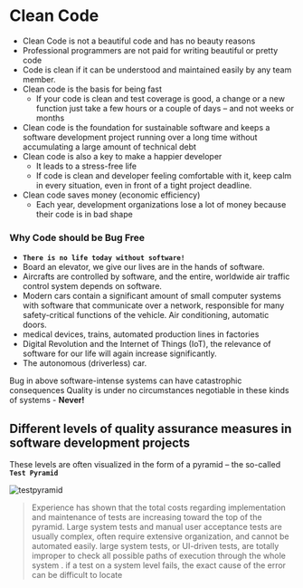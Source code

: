# Clean Code
- Clean Code is not  a beautiful code and has no beauty reasons
- Professional programmers are not paid for writing beautiful or pretty
code
- Code is clean if it can be understood and maintained easily by any team member.
- Clean code is the basis for being fast
	- If your code is clean and test coverage is good, a change or a new
function just take a few hours or a couple of days – and not weeks or months
- Clean code is the foundation for sustainable software and keeps a software development project running over a long time without accumulating a large amount of technical debt
- Clean code is also a key to make a happier developer
	- It leads to a stress-free life
	- If code is clean and developer feeling comfortable with it,  keep calm in every situation, even in front of a tight project deadline.
- Clean code saves money (economic efficiency)
	- Each year, development organizations lose a lot of money because
their code is in bad shape

### Why Code should be Bug Free 
- **`There is no life today without software!`**
- Board an elevator, we give our lives are in the hands of software.
-  Aircrafts are controlled by software, and the entire, worldwide air traffic control system depends on software.
-  Modern cars contain a significant amount of small computer systems with software that communicate over a network, responsible for many safety-critical functions of the vehicle. Air conditioning, automatic doors.
-  medical devices, trains, automated production lines in factories 
-  Digital Revolution and the Internet of Things (IoT), the relevance of
software for our life will again increase significantly.
- The autonomous (driverless) car.

Bug in above software-intense systems can have catastrophic consequences
Quality is under no circumstances negotiable in these kinds of systems - **Never!**

## Different levels of quality assurance measures in software development projects
These levels are often visualized in the form of a pyramid – the so-called **`Test Pyramid`**

![testpyramid](https://github.com/venu-shastri/clean-code-craft/blob/master/images/testpyramid.PNG)

>Experience has shown that the total costs regarding implementation and maintenance of tests are increasing toward the top of the pyramid.
> Large system tests and manual user acceptance tests are usually complex, often require extensive organization, and cannot be automated easily.
> large system tests, or UI-driven tests, are totally improper to check all possible paths of execution through the whole system . 
> if a test on a system level fails, the exact cause of the error can be difficult to locate

<!--stackedit_data:
eyJoaXN0b3J5IjpbLTM4MDkyNDc4Myw1Nzc4MjM3MDUsLTk0Nz
kyMDU0OCwtMTUxNzQ3MDY2M119
-->